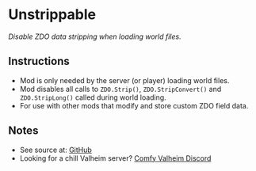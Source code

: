 # Unstrippable

*Disable ZDO data stripping when loading world files.*

## Instructions

  * Mod is only needed by the server (or player) loading world files.
  * Mod disables all calls to `ZDO.Strip()`, `ZDO.StripConvert()` and `ZDO.StripLong()` called during world loading.
  * For use with other mods that modify and store custom ZDO field data.

## Notes

  * See source at: [GitHub](https://github.com/redseiko/ComfyMods/tree/main/Unstrippable)
  * Looking for a chill Valheim server? [Comfy Valheim Discord](https://discord.gg/ameHJz5PFk)
